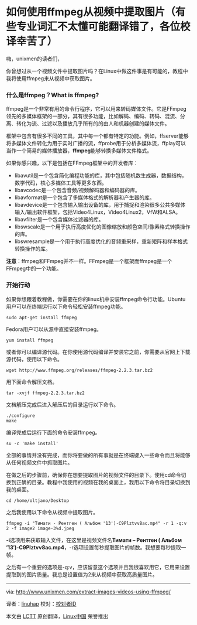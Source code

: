 如何使用ffmpeg从视频中提取图片（有些专业词汇不太懂可能翻译错了，各位校译幸苦了）
================================================================================
嗨，unixmen的读者们，

你曾想过从一个视频文件中提取图片吗？在Linux中做这件事是有可能的，教程中我将使用ffmpeg来从视频中获取图片。

### 什么是ffmpeg？What is ffmpeg? ###

ffmpeg是一个非常有用的命令行程序，它可以用来转码媒体文件。它是FFmpeg领先的多媒体框架的一部分，其有很多功能，比如解码、编码、转码、混流、分离、转化为流、过滤以及播放几乎所有的的由人和机器创建的媒体文件。

框架中包含有很多不同的工具，其中每一个都有特定的功能。例如，ffserver能够将多媒体文件转化为用于实时广播的流，ffprobe用于分析多媒体流，ffplay可以当作一个简易的媒体播放器，**ffmpeg**能够转换多媒体文件格式。

如果你感兴趣，以下是包括在FFmpeg框架中的开发者库：

- libavutil是一个包含简化编程功能的库，其中包括随机数生成器，数据结构，数学代码，核心多媒体工具等更多东西。
- libavcodec是一个包含音频/视频解码器和编码器的库。
- libavformat是一个包含了多媒体格式的解析器和产生器的库。
- libavdevice是一个包含输入输出设备的库，用于捕捉和渲染很多公共多媒体输入/输出软件框架，包括Video4Linux，Video4Linux2，VfW和ALSA。
- libavfilter是一个包含媒体过滤器的库。
- libswscale是一个用于执行高度优化的图像缩放和颜色空间/像素格式转换操作的库。
- libswresample是一个用于执行高度优化的音频重采样，重新矩阵和样本格式转换操作的库。

**注意**：ffmpeg和FFmpeg并不一样。FFmpeg是一个框架而ffmpeg是一个FFmpeg中的一个功能。

### 开始行动 ###

如果你想跟着教程做，你需要在你的linux机中安装ffmpeg命令行功能。Ubuntu用户可以在终端运行以下命令轻松安装ffmpeg功能。

    sudo apt-get install ffmpeg

Fedora用户可以从源中直接安装ffmpeg。

    yum install ffmpeg

或者你可以编译源代码。在你使用源代码编译并安装它之前，你需要从官网上下载源代码，使用以下命令。

    wget http://www.ffmpeg.org/releases/ffmpeg-2.2.3.tar.bz2

用下面命令解压文档。

    tar -xvjf ffmpeg-2.2.3.tar.bz2

文档解压完成后进入解压后的目录运行以下命令。

    ./configure
    make

编译完成后运行下面的命令安装ffmpeg。

    su -c 'make install'

全部的事情并没有完成，而你将要做的所有事就是在终端键入一些命令而且将能够从任何视频文件中抓取图片。

在做之后的步骤前，确保你在想要提取图片的视频文件的目录下。使用cd命令切换到正确的目录。教程中我使用的视频在我的桌面上，我用以下命令将目录切换到我的桌面。

    cd /home/oltjano/Desktop

之后我使用以下命令从视频中提取图片。

    ffmpeg -i "Тимати - Рентген ( Альбом '13')-C9Plztvv8ac.mp4" -r 1 -q:v 2 -f image2 image-3%d.jpeg

**-i**选项用来获取输入文件，在这里是视频文件名**Тимати – Рентген ( Альбом ’13′)-C9Plztvv8ac.mp4**，-r选项设置每秒提取图片的帧数。我想要每秒提取一帧。

之后有一个重要的选项是-q:v，应该留意这个选项并且我很喜欢用它，它用来设置提取到的图片质量。我总是设置值为2来从视频中获取高质量图片。

--------------------------------------------------------------------------------

via: http://www.unixmen.com/extract-images-videos-using-ffmpeg/

译者：[linuhap](https://github.com/linuhap) 校对：[校对者ID](https://github.com/校对者ID)

本文由 [LCTT](https://github.com/LCTT/TranslateProject) 原创翻译，[Linux中国](http://linux.cn/) 荣誉推出
